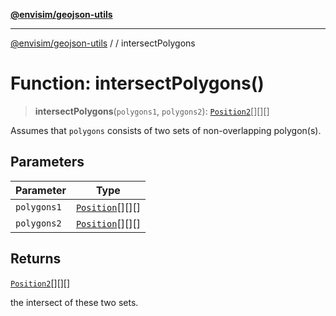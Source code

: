[**@envisim/geojson-utils**](../../README.md)

---

[@envisim/geojson-utils]() / [](../../README.md) / intersectPolygons

# Function: intersectPolygons()

> **intersectPolygons**(`polygons1`, `polygons2`): [`Position2`](../../geojson/type-aliases/Position2.md)[][][]

Assumes that `polygons` consists of two sets of non-overlapping polygon(s).

## Parameters

| Parameter   | Type                                                       |
| ----------- | ---------------------------------------------------------- |
| `polygons1` | [`Position`](../../geojson/type-aliases/Position.md)[][][] |
| `polygons2` | [`Position`](../../geojson/type-aliases/Position.md)[][][] |

## Returns

[`Position2`](../../geojson/type-aliases/Position2.md)[][][]

the intersect of these two sets.
